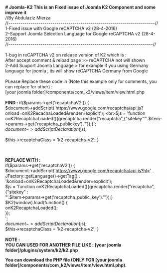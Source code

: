 <b># Joomla-K2
This is an Fixed issue of Joomla K2 Component and some improve it<br></b>
//By Abdulaziz Mierza<br>
//-------------------------------------------------------------------------//<br>
1-Fixed issue with  Google reCAPTCHA v2 (28-4-2016)<br>
2-Support Joomla Selection Language for  Google reCAPTCHA v2 (28-4-2016)<br>
//------------------------------------------------------------------------//<br>
<br>
1-bug in reCAPTCHA v2 on release version of K2 which is :<br>
After accept comment & reload page >> reCAPTCHA not will shown<br>
2-Add Suuport Joomla Language > for example if you using Germany language for joomla , its will show reCAPTCHA Germany from Google<br>
<br>
PLease Replace these code in (Note this example only for comments, you can replace for other) :<br>
[your joomla folder]/components/com_k2/views/item/view.html.php<br>
<br>
<b>FIND :</b>
	if($params->get('recaptchaV2')) {<br>
		$document->addScript('https://www.google.com/recaptcha/api.js?onload=onK2RecachaLoaded&render=explicit');
		<br>$js = 'function <br>onK2RecaptchaLoaded(){grecaptcha.render("recaptcha",{"sitekey""'.$item->params->get('recaptcha_publickey').'"});}';
	<br>	$document->addScriptDeclaration($js);	
<br>		$this->recaptchaClass = 'k2-recaptcha-v2';
	}

<br><br>
<b>REPLACE WITH :</b><br>
  	if($params->get('recaptchaV2')) {
	<br>	$document->addScript('https://www.google.com/recaptcha/api.js?hl=' . JFactory::getLanguage()->getTag() . '&onload=onK2RecaptchaLoaded&render=explicit');
	<br>	$js = 'function onK2RecaptchaLoaded(){grecaptcha.render("recaptcha", {"sitekey" : <br>"'.$item->params->get('recaptcha_public_key').'"});}
	<br>	$K2(window).load(function() {
	<br>		onK2RecaptchaLoaded();
	<br>	});
	<br>	';
	<br>	$document->addScriptDeclaration($js);
	<br>	$this->recaptchaClass = 'k2-recaptcha-v2';
	}
<br><br>
<b>NOTE :<br>
YOU CAN USED FOR ANOTHER FILE LIKE : [your joomla folder]/plugins/system/k2/k2.php<br></b>

<b>You can download the PHP file (ONLY FOR [your joomla folder]/components/com_k2/views/item/view.html.php).</b>
